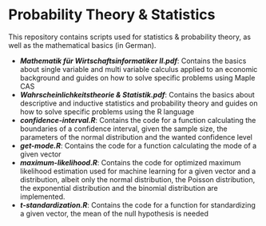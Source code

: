 <h1>Probability Theory & Statistics</h1>
This repository contains scripts used for statistics & probability theory, as well as the mathematical basics (in German).<br/>
<ul>
  <li><i><strong>Mathematik für Wirtschaftsinformatiker II.pdf</strong></i>: Contains the basics about single variable and multi variable calculus applied to an economic background and guides on how to solve specific problems using Maple CAS</li>
<li><i><strong>Wahrscheinlichkeitstheorie & Statistik.pdf</strong></i>: Contains the basics about descriptive and inductive statistics and probability theory and guides on how to solve specific problems using the R language</li>
<li><i><strong>confidence-interval.R</strong></i>: Contains the code for a function calculating the boundaries of a confidence interval, given the sample size, the parameters of the normal distribution and the wanted confidence level</li>
<li><i><strong>get-mode.R</strong></i>: Contains the code for a function calculating the mode of a given vector</li>
<li><i><strong>maximum-likelihood.R</strong></i>: Contains the code for optimized maximum likelihood estimation used for machine learning for a given vector and a distribution, albeit only the normal distribution, the Poisson distribution, the exponential distribution and the binomial distribution are implemented.</li>
<li><i><strong>t-standardization.R</strong></i>: Contains the code for a function for standardizing a given vector, the mean of the null hypothesis is needed</li>
</ul>
